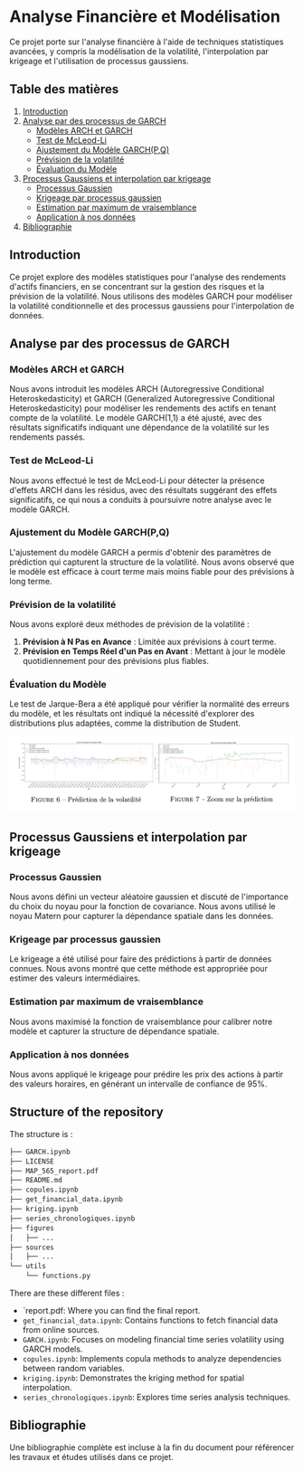 # Analyse Financière et Modélisation

Ce projet porte sur l'analyse financière à l'aide de techniques statistiques avancées, y compris la modélisation de la volatilité, l'interpolation par krigeage et l'utilisation de processus gaussiens.

## Table des matières

1. [Introduction](#introduction)
2. [Analyse par des processus de GARCH](#analyse-par-des-processus-de-garch)
    - [Modèles ARCH et GARCH](#modeles-arch-et-garch)
    - [Test de McLeod-Li](#test-de-mcleod-li)
    - [Ajustement du Modèle GARCH(P,Q)](#ajustement-du-modele-garchpq)
    - [Prévision de la volatilité](#prevision-de-la-volatilite)
    - [Évaluation du Modèle](#evaluation-du-modele)
3. [Processus Gaussiens et interpolation par krigeage](#processus-gaussiens-et-interpolation-par-krigeage)
    - [Processus Gaussien](#processus-gaussien)
    - [Krigeage par processus gaussien](#krigeage-par-processus-gaussien)
    - [Estimation par maximum de vraisemblance](#estimation-par-maximum-de-vraisemblance)
    - [Application à nos données](#application-a-nos-donnees)
4. [Bibliographie](#bibliographie)

## Introduction

Ce projet explore des modèles statistiques pour l'analyse des rendements d'actifs financiers, en se concentrant sur la gestion des risques et la prévision de la volatilité. Nous utilisons des modèles GARCH pour modéliser la volatilité conditionnelle et des processus gaussiens pour l'interpolation de données.

## Analyse par des processus de GARCH

### Modèles ARCH et GARCH

Nous avons introduit les modèles ARCH (Autoregressive Conditional Heteroskedasticity) et GARCH (Generalized Autoregressive Conditional Heteroskedasticity) pour modéliser les rendements des actifs en tenant compte de la volatilité. Le modèle GARCH(1,1) a été ajusté, avec des résultats significatifs indiquant une dépendance de la volatilité sur les rendements passés.

### Test de McLeod-Li

Nous avons effectué le test de McLeod-Li pour détecter la présence d'effets ARCH dans les résidus, avec des résultats suggérant des effets significatifs, ce qui nous a conduits à poursuivre notre analyse avec le modèle GARCH.

### Ajustement du Modèle GARCH(P,Q)

L'ajustement du modèle GARCH a permis d'obtenir des paramètres de prédiction qui capturent la structure de la volatilité. Nous avons observé que le modèle est efficace à court terme mais moins fiable pour des prévisions à long terme.

### Prévision de la volatilité

Nous avons exploré deux méthodes de prévision de la volatilité :
1. **Prévision à N Pas en Avance** : Limitée aux prévisions à court terme.
2. **Prévision en Temps Réel d'un Pas en Avant** : Mettant à jour le modèle quotidiennement pour des prévisions plus fiables.

### Évaluation du Modèle

Le test de Jarque-Bera a été appliqué pour vérifier la normalité des erreurs du modèle, et les résultats ont indiqué la nécessité d'explorer des distributions plus adaptées, comme la distribution de Student.

![Modèle GARCH(1,1) - Visualisation des résultats](figures/GARCH.png)

## Processus Gaussiens et interpolation par krigeage

### Processus Gaussien

Nous avons défini un vecteur aléatoire gaussien et discuté de l'importance du choix du noyau pour la fonction de covariance. Nous avons utilisé le noyau Matern pour capturer la dépendance spatiale dans les données.

### Krigeage par processus gaussien

Le krigeage a été utilisé pour faire des prédictions à partir de données connues. Nous avons montré que cette méthode est appropriée pour estimer des valeurs intermédiaires.

### Estimation par maximum de vraisemblance

Nous avons maximisé la fonction de vraisemblance pour calibrer notre modèle et capturer la structure de dépendance spatiale.

### Application à nos données

Nous avons appliqué le krigeage pour prédire les prix des actions à partir des valeurs horaires, en générant un intervalle de confiance de 95%.


## Structure of the repository 

The structure is :

```bash
├── GARCH.ipynb
├── LICENSE
├── MAP_565_report.pdf
├── README.md
├── copules.ipynb
├── get_financial_data.ipynb
├── kriging.ipynb
├── series_chronologiques.ipynb
├── figures
│   ├── ...
├── sources
│   ├── ...
└── utils
    └── functions.py
```

There are these different files : 
- `report.pdf: Where you can find the final report.
- `get_financial_data.ipynb`: Contains functions to fetch financial data from online sources.
- `GARCH.ipynb`: Focuses on modeling financial time series volatility using GARCH models.
- `copules.ipynb`: Implements copula methods to analyze dependencies between random variables.
- `kriging.ipynb`: Demonstrates the kriging method for spatial interpolation.
- `series_chronologiques.ipynb`: Explores time series analysis techniques.


## Bibliographie

Une bibliographie complète est incluse à la fin du document pour référencer les travaux et études utilisés dans ce projet.
